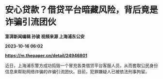 # 安心贷款？借贷平台暗藏风险，背后竟是诈骗引流团伙
**澎湃新闻编辑 孙骏 视频来源 上海浦东公安**

**2023-10-16 06:02**

**https://m.thepaper.cn/detail/24946801**

近日，上海浦东警方成功捣毁一个冒充各类借贷平台客服人员，从而套取公民身份信息来帮助网络诈骗的诈骗引流团伙。目前，犯罪嫌疑人已被依法刑事拘留。